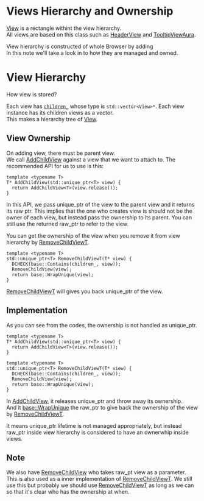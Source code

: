 # Views Hierarchy and Ownership

[View](https://source.chromium.org/chromium/chromium/src/+/main:ui/views/view.h) is a rectangle withint the view hierarchy.  
All views are based on this class such as [HeaderView](https://source.chromium.org/chromium/chromium/src/+/refs/heads/main:chromeos/ui/frame/header_view.h;l=45;drc=b73134cfcce34a13f25202d077c0aa9dc03b662e) and [TooltipViewAura](https://source.chromium.org/chromium/chromium/src/+/main:ui/views/corewm/tooltip_view_aura.h;l=21;drc=63389e5d7d63cdf0e99ccff4ac7b87c2f5f264f2).  

View hierarchy is constructed of whole Browser by adding  
In this note we'll take a look in to how they are managed and owned.

# View Hierarchy
How view is stored?

Each view has [`children_`](https://source.chromium.org/chromium/chromium/src/+/main:ui/views/view.h;l=2197;drc=508dce9dea93d32b154ed6d6d67dd29d336c4e1e) whose type is `std::vector<View>*`. Each view instance has its children views as a vector.  
This makes a hierarchy tree of [View](https://source.chromium.org/chromium/chromium/src/+/main:ui/views/view.h).

## View Ownership
On adding view, there must be parent view.  
We call [AddChildView](https://source.chromium.org/chromium/chromium/src/+/main:ui/views/view.h;l=442;drc=508dce9dea93d32b154ed6d6d67dd29d336c4e1e) against a view that we want to attach to. The recommended API for us to use is this:

```cpp=
template <typename T>
T* AddChildView(std::unique_ptr<T> view) {
  return AddChildView<T>(view.release());
}
```

In this API, we pass unique_ptr of the view to the parent view and it returns its raw ptr. This implies that the one who creates view is should not be the owner of each view, but instead pass the ownership to its parent. You can still use the returned raw_ptr to refer to the view.  

You can get the ownership of the view when you remove it from view hierarchy by [RemoveChildViewT](https://source.chromium.org/chromium/chromium/src/+/main:ui/views/view.h;l=475;drc=508dce9dea93d32b154ed6d6d67dd29d336c4e1e).

```cpp=
template <typename T>
std::unique_ptr<T> RemoveChildViewT(T* view) {
  DCHECK(base::Contains(children_, view));
  RemoveChildView(view);
  return base::WrapUnique(view);
}
```

[RemoveChildViewT](https://source.chromium.org/chromium/chromium/src/+/main:ui/views/view.h;l=475;drc=508dce9dea93d32b154ed6d6d67dd29d336c4e1e) will gives you back unique_ptr of the view.

## Implementation
As you can see from the codes, the ownership is not handled as unique_ptr.
```cpp=
template <typename T>
T* AddChildView(std::unique_ptr<T> view) {
  return AddChildView<T>(view.release());
}

template <typename T>
std::unique_ptr<T> RemoveChildViewT(T* view) {
  DCHECK(base::Contains(children_, view));
  RemoveChildView(view);
  return base::WrapUnique(view);
}
```
In [AddChildView](https://source.chromium.org/chromium/chromium/src/+/main:ui/views/view.h;l=442;drc=508dce9dea93d32b154ed6d6d67dd29d336c4e1e), it releases unique_ptr and throw away its ownership.  
And it [base::WrapUnique](https://source.chromium.org/chromium/chromium/src/+/main:base/memory/ptr_util.h;l=16;drc=e4622aaeccea84652488d1822c28c78b7115684f) the raw_ptr to give back the ownership of the view by [RemoveChildViewT](https://source.chromium.org/chromium/chromium/src/+/main:ui/views/view.h;l=475;drc=508dce9dea93d32b154ed6d6d67dd29d336c4e1e).  

It means unique_ptr lifetime is not managed appropriately, but instead raw_ptr inside view hierarchy is considered to have an ownerwhip inside views.

## Note
We also have [RemoveChildView](https://source.chromium.org/chromium/chromium/src/+/main:ui/views/view.h;l=468;drc=508dce9dea93d32b154ed6d6d67dd29d336c4e1e) who takes raw_pt view as a parameter.  
This is also used as a inner implementation of [RemoveChildViewT](https://source.chromium.org/chromium/chromium/src/+/main:ui/views/view.h;l=475;drc=508dce9dea93d32b154ed6d6d67dd29d336c4e1e). We still use this but probably we should use [RemoveChildViewT](https://source.chromium.org/chromium/chromium/src/+/main:ui/views/view.h;l=475;drc=508dce9dea93d32b154ed6d6d67dd29d336c4e1e) as long as we can so that it's clear who has the ownership at when.
